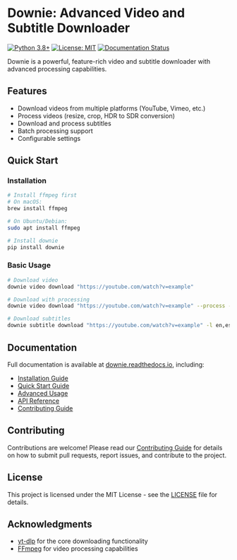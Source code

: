 # Downie: Advanced Video and Subtitle Downloader

[![Python 3.8+](https://img.shields.io/badge/python-3.8+-blue.svg)](https://www.python.org/downloads/)
[![License: MIT](https://img.shields.io/badge/License-MIT-yellow.svg)](https://opensource.org/licenses/MIT)
[![Documentation Status](https://readthedocs.org/projects/downie/badge/?version=latest)](https://downie.readthedocs.io/en/latest/?badge=latest)

Downie is a powerful, feature-rich video and subtitle downloader with advanced processing capabilities.

## Features

- Download videos from multiple platforms (YouTube, Vimeo, etc.)
- Process videos (resize, crop, HDR to SDR conversion)
- Download and process subtitles
- Batch processing support
- Configurable settings

## Quick Start

### Installation

```bash
# Install ffmpeg first
# On macOS:
brew install ffmpeg

# On Ubuntu/Debian:
sudo apt install ffmpeg

# Install downie
pip install downie
```

### Basic Usage

```bash
# Download video
downie video download "https://youtube.com/watch?v=example"

# Download with processing
downie video download "https://youtube.com/watch?v=example" --process --resize 1080p

# Download subtitles
downie subtitle download "https://youtube.com/watch?v=example" -l en,es
```

## Documentation

Full documentation is available at [downie.readthedocs.io](https://downie.readthedocs.io/), including:

- [Installation Guide](https://downie.readthedocs.io/en/latest/guides/installation/)
- [Quick Start Guide](https://downie.readthedocs.io/en/latest/guides/quickstart/)
- [Advanced Usage](https://downie.readthedocs.io/en/latest/guides/advanced-usage/)
- [API Reference](https://downie.readthedocs.io/en/latest/api/)
- [Contributing Guide](https://downie.readthedocs.io/en/latest/contributing/)

## Contributing

Contributions are welcome! Please read our [Contributing Guide](CONTRIBUTING.md) for details on how to submit pull requests, report issues, and contribute to the project.

## License

This project is licensed under the MIT License - see the [LICENSE](LICENSE) file for details.

## Acknowledgments

- [yt-dlp](https://github.com/yt-dlp/yt-dlp) for the core downloading functionality
- [FFmpeg](https://ffmpeg.org/) for video processing capabilities